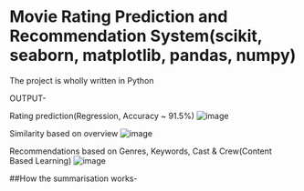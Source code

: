# Movie Rating Prediction and Recommendation System(scikit, seaborn, matplotlib, pandas, numpy)


The project is wholly written in Python



OUTPUT-


Rating prediction(Regression, Accuracy ~ 91.5%)
![image](https://github.com/SidM77/movie-pred-recommendation/assets/102024701/d58da1c1-0ef1-4aa1-8caf-d88cbd421d52)



Similarity based on overview
![image](https://github.com/SidM77/movie-pred-recommendation/assets/102024701/462855ef-ee2d-47b4-b57b-753398afbc26)



Recommendations based on Genres, Keywords, Cast & Crew(Content Based Learning)
![image](https://github.com/SidM77/movie-pred-recommendation/assets/102024701/0addb752-6248-4fea-9e68-2b5d46c9f5e2)




##How the summarisation works-


